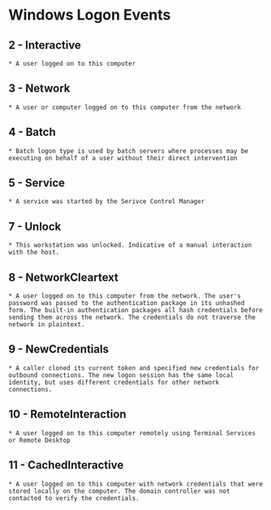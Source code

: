 # Windows Logon Events

## 2 - Interactive
    * A user logged on to this computer
## 3 - Network
    * A user or computer logged on to this computer from the network
## 4 - Batch
    * Batch logon type is used by batch servers where processes may be executing on behalf of a user without their direct intervention
## 5 - Service
    * A service was started by the Serivce Control Manager
## 7 - Unlock
    * This workstation was unlocked. Indicative of a manual interaction with the host.
## 8 - NetworkCleartext
    * A user logged on to this computer from the network. The user's password was passed to the authentication package in its unhashed form. The built-in authentication packages all hash credentials before sending them across the network. The credentials do not traverse the network in plaintext.
## 9 - NewCredentials
    * A caller cloned its current token and specified new credentials for outbound connections. The new logon session has the same local identity, but uses different credentials for other network connections.
## 10 - RemoteInteraction
    * A user logged on to this computer remotely using Terminal Services or Remote Desktop
## 11 - CachedInteractive
    * A user logged on to this computer with network credentials that were stored locally on the computer. The domain controller was not contacted to verify the credentials.